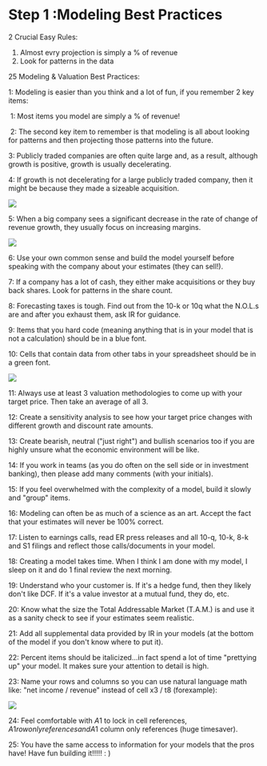 #  Step 1 :Modeling Best Practices

2 Crucial Easy Rules:

1. Almost evry projection is simply a % of revenue
2. Look for patterns in the data



25 Modeling & Valuation Best Practices:

1: Modeling is easier than you think and a lot of fun, if you remember 2 key items: 

​	1:  Most items you model are simply a % of revenue!

​    2: The second key item to remember is that  modeling is all about looking for patterns and then projecting those patterns into the future. 

3: Publicly traded companies are often quite large and, as a result, although growth is positive, growth is usually decelerating. 

4: If growth is not decelerating for a large publicly traded company, then it might be because they made a sizeable acquisition. 

![]( ./pictures/39_1.png)

5: When a big company sees a significant decrease in the rate of change of revenue growth, they usually focus on increasing margins. 

![](./pictures/39_2.png) 

6: Use your own common sense and build the model yourself before speaking with the company about your estimates (they can sell!). 

7: If a company has a lot of cash, they either make acquisitions or they buy back shares. Look for patterns in the share count.

8: Forecasting taxes is tough. Find out from the 10-k or 10q what the N.O.L.s are and after you exhaust them, ask IR for guidance. 

9: Items that you hard code (meaning anything that is in your model that is not a calculation) should be in a blue font. 

10: Cells that contain data from other tabs in your spreadsheet  should be in a green font. 

![](./pictures/39_3.png) 

11: Always use at least 3 valuation methodologies to come up with your target price. Then take an average of all 3.

12: Create a sensitivity analysis to see how your target price changes with different growth and discount rate amounts. 

13: Create bearish, neutral ("just right") and bullish scenarios too if you are highly unsure what the economic environment will be like. 

14: If you work in teams (as you do often on the sell side or in investment banking), then please add many comments (with your  initials).

15: If you feel overwhelmed with the complexity of a model, build it slowly and "group" items. 

16: Modeling can often be as much of a science as an art. Accept the fact that your estimates will never be 100% correct.

17: Listen to earnings calls, read ER press releases and all 10-q, 10\-k, 8\-k and S1 filings and reflect those calls/documents in your model.

18: Creating a model takes time. When I think I am done with my model, I sleep on it and do 1 final review the next morning. 

19: Understand who your customer is. If it's a hedge fund, then they likely don't like DCF. If it's a value investor at a mutual fund, they do, etc.

20: Know what the size the Total Addressable Market (T.A.M.) is and use it as a sanity check to see if your estimates seem realistic.

21: Add all supplemental data provided by IR in your models (at the bottom of the model if you don't know where to put it). 

22: Percent items should be italicized...in fact spend a lot of time "prettying up" your model. It makes sure your attention to detail is high. 

23: Name your rows and columns so you can use natural language math like: "net income / revenue" instead of cell x3 / t8 (forexample): 

![](./pictures/39_4.png)

24:  Feel comfortable with $A$1 to lock in cell references, $A1 row only references and A$1 column only references (huge timesaver).   

25: You have the same access to information for your models that the pros have! Have fun building it!!!!! : ) 

